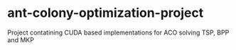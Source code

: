 # ant-colony-optimization-project
Project contatining CUDA based implementations for ACO solving TSP, BPP and MKP

